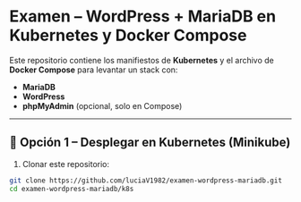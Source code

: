 # Examen – WordPress + MariaDB en Kubernetes y Docker Compose

Este repositorio contiene los manifiestos de **Kubernetes** y el archivo de **Docker Compose** para levantar un stack con:

- **MariaDB**
- **WordPress**
- **phpMyAdmin** (opcional, solo en Compose)

---

## 🚀 Opción 1 – Desplegar en Kubernetes (Minikube)

1. Clonar este repositorio:

```bash
git clone https://github.com/luciaV1982/examen-wordpress-mariadb.git
cd examen-wordpress-mariadb/k8s
